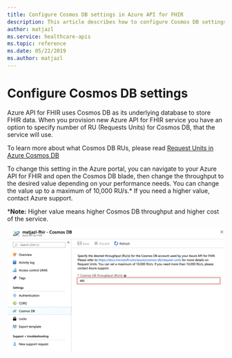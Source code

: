 ```yaml
---
title: Configure Cosmos DB settings in Azure API for FHIR
description: This article describes how to configure Cosmos DB settings in Azure API for FHIR
author: matjazl
ms.service: healthcare-apis
ms.topic: reference 
ms.date: 05/22/2019
ms.author: matjazl
---
```

# Configure Cosmos DB settings 

Azure API for FHIR uses Cosmos DB as its underlying database to store FHIR data. When you provision new Azure API for FHIR service you have an option to specify number of RU (Requests Units) for Cosmos DB, that the service will use.

To learn more about what Cosmos DB RUs, please read [Request Units in Azure Cosmos DB](https://docs.microsoft.com/azure/cosmos-db/request-units)

To change this setting in the Azure portal, you can navigate to your Azure API for FHIR and open the Cosmos DB blade, then change the throughput to the desired value depending on your performance needs. You can change the value up to a maximum of 10,000 RU/s.* If you need a higher value, contact Azure support.

***Note:** Higher value means higher Cosmos DB throughput and higher cost of the service.

![](media/cosmosdb/cosmosdb-config.png)
